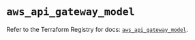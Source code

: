 # `aws_api_gateway_model`

Refer to the Terraform Registry for docs: [`aws_api_gateway_model`](https://registry.terraform.io/providers/hashicorp/aws/5.87.0/docs/resources/api_gateway_model).
